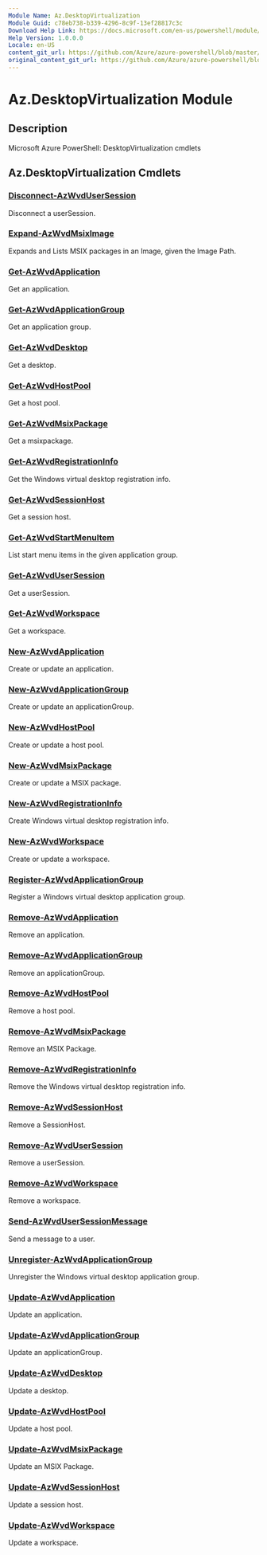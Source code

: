 ```yaml
---
Module Name: Az.DesktopVirtualization
Module Guid: c78eb738-b339-4296-8c9f-13ef28817c3c
Download Help Link: https://docs.microsoft.com/en-us/powershell/module/az.desktopvirtualization
Help Version: 1.0.0.0
Locale: en-US
content_git_url: https://github.com/Azure/azure-powershell/blob/master/src/DesktopVirtualization/help/Az.DesktopVirtualization.md
original_content_git_url: https://github.com/Azure/azure-powershell/blob/master/src/DesktopVirtualization/help/Az.DesktopVirtualization.md
---
```


# Az.DesktopVirtualization Module
## Description
Microsoft Azure PowerShell: DesktopVirtualization cmdlets

## Az.DesktopVirtualization Cmdlets
### [Disconnect-AzWvdUserSession](Disconnect-AzWvdUserSession.md)
Disconnect a userSession.

### [Expand-AzWvdMsixImage](Expand-AzWvdMsixImage.md)
Expands and Lists MSIX packages in an Image, given the Image Path.

### [Get-AzWvdApplication](Get-AzWvdApplication.md)
Get an application.

### [Get-AzWvdApplicationGroup](Get-AzWvdApplicationGroup.md)
Get an application group.

### [Get-AzWvdDesktop](Get-AzWvdDesktop.md)
Get a desktop.

### [Get-AzWvdHostPool](Get-AzWvdHostPool.md)
Get a host pool.

### [Get-AzWvdMsixPackage](Get-AzWvdMsixPackage.md)
Get a msixpackage.

### [Get-AzWvdRegistrationInfo](Get-AzWvdRegistrationInfo.md)
Get the Windows virtual desktop registration info.

### [Get-AzWvdSessionHost](Get-AzWvdSessionHost.md)
Get a session host.

### [Get-AzWvdStartMenuItem](Get-AzWvdStartMenuItem.md)
List start menu items in the given application group.

### [Get-AzWvdUserSession](Get-AzWvdUserSession.md)
Get a userSession.

### [Get-AzWvdWorkspace](Get-AzWvdWorkspace.md)
Get a workspace.

### [New-AzWvdApplication](New-AzWvdApplication.md)
Create or update an application.

### [New-AzWvdApplicationGroup](New-AzWvdApplicationGroup.md)
Create or update an applicationGroup.

### [New-AzWvdHostPool](New-AzWvdHostPool.md)
Create or update a host pool.

### [New-AzWvdMsixPackage](New-AzWvdMsixPackage.md)
Create or update a MSIX package.

### [New-AzWvdRegistrationInfo](New-AzWvdRegistrationInfo.md)
Create Windows virtual desktop registration info.

### [New-AzWvdWorkspace](New-AzWvdWorkspace.md)
Create or update a workspace.

### [Register-AzWvdApplicationGroup](Register-AzWvdApplicationGroup.md)
Register a Windows virtual desktop application group.

### [Remove-AzWvdApplication](Remove-AzWvdApplication.md)
Remove an application.

### [Remove-AzWvdApplicationGroup](Remove-AzWvdApplicationGroup.md)
Remove an applicationGroup.

### [Remove-AzWvdHostPool](Remove-AzWvdHostPool.md)
Remove a host pool.

### [Remove-AzWvdMsixPackage](Remove-AzWvdMsixPackage.md)
Remove an MSIX Package.

### [Remove-AzWvdRegistrationInfo](Remove-AzWvdRegistrationInfo.md)
Remove the Windows virtual desktop registration info.

### [Remove-AzWvdSessionHost](Remove-AzWvdSessionHost.md)
Remove a SessionHost.

### [Remove-AzWvdUserSession](Remove-AzWvdUserSession.md)
Remove a userSession.

### [Remove-AzWvdWorkspace](Remove-AzWvdWorkspace.md)
Remove a workspace.

### [Send-AzWvdUserSessionMessage](Send-AzWvdUserSessionMessage.md)
Send a message to a user.

### [Unregister-AzWvdApplicationGroup](Unregister-AzWvdApplicationGroup.md)
Unregister the Windows virtual desktop application group.

### [Update-AzWvdApplication](Update-AzWvdApplication.md)
Update an application.

### [Update-AzWvdApplicationGroup](Update-AzWvdApplicationGroup.md)
Update an applicationGroup.

### [Update-AzWvdDesktop](Update-AzWvdDesktop.md)
Update a desktop.

### [Update-AzWvdHostPool](Update-AzWvdHostPool.md)
Update a host pool.

### [Update-AzWvdMsixPackage](Update-AzWvdMsixPackage.md)
Update an  MSIX Package.

### [Update-AzWvdSessionHost](Update-AzWvdSessionHost.md)
Update a session host.

### [Update-AzWvdWorkspace](Update-AzWvdWorkspace.md)
Update a workspace.

